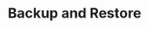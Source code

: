 ---
  title: Backup and Restore
  description: Backup and Restore Volume Snapshots in Longhorn 
  weight: 6
---